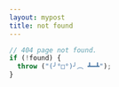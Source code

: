 ```yaml
---
layout: mypost
title: not found
---
```


```js
// 404 page not found.
if (!found) {
  throw ("(╯°□°)╯︵ ┻━┻");
}
```

